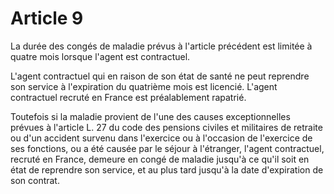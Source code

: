# Article 9

La durée des congés de maladie prévus à l'article précédent est limitée à quatre mois lorsque l'agent est contractuel.

L'agent contractuel qui en raison de son état de santé ne peut reprendre son service à l'expiration du quatrième mois est licencié. L'agent contractuel recruté en France est préalablement rapatrié.

Toutefois si la maladie provient de l'une des causes exceptionnelles prévues à l'article L. 27 du code des pensions civiles et militaires de retraite ou d'un accident survenu dans l'exercice ou à l'occasion de l'exercice de ses fonctions, ou a été causée par le séjour à l'étranger, l'agent contractuel, recruté en France, demeure en congé de maladie jusqu'à ce qu'il soit en état de reprendre son service, et au plus tard jusqu'à la date d'expiration de son contrat.
